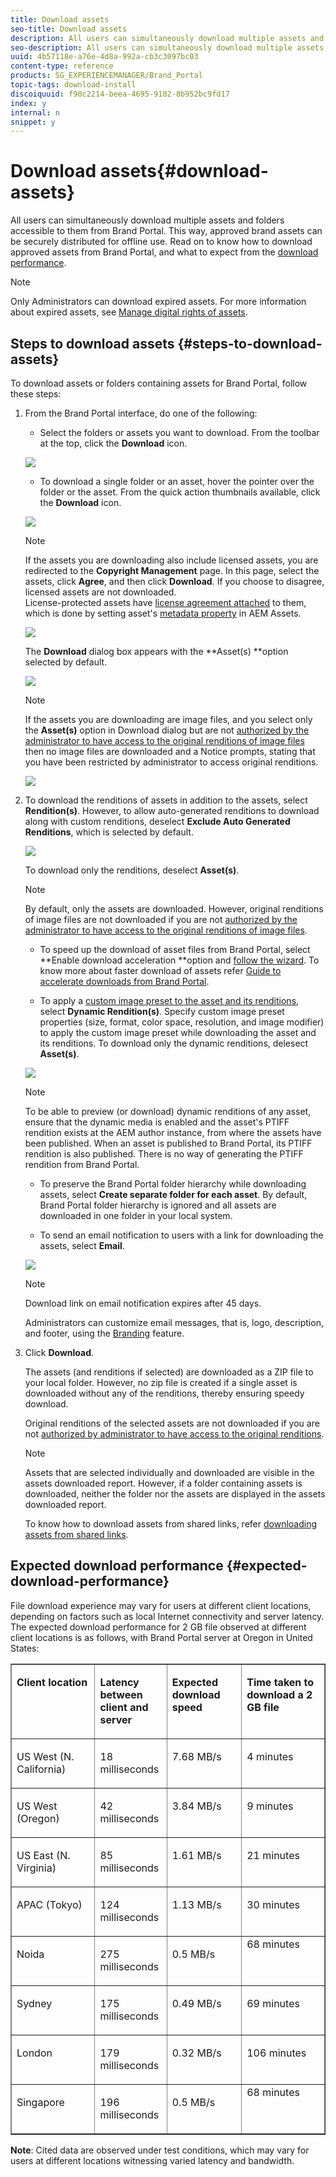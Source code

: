 ```yaml
---
title: Download assets
seo-title: Download assets
description: All users can simultaneously download multiple assets and folders accessible to them. This way, approved brand assets can be securely distributed for offline use.
seo-description: All users can simultaneously download multiple assets and folders accessible to them. This way, approved brand assets can be securely distributed for offline use.
uuid: 4b57118e-a76e-4d8a-992a-cb3c3097bc03
content-type: reference
products: SG_EXPERIENCEMANAGER/Brand_Portal
topic-tags: download-install
discoiquuid: f90c2214-beea-4695-9102-8b952bc9fd17
index: y
internal: n
snippet: y
---
```


# Download assets{#download-assets}

All users can simultaneously download multiple assets and folders accessible to them from Brand Portal. This way, approved brand assets can be securely distributed for offline use. Read on to know how to download approved assets from Brand Portal, and what to expect from the [download performance](../using/brand-portal-download-users.md#main-pars-header).

>[!NOTE]
>
>Only Administrators can download expired assets. For more information about expired assets, see [Manage digital rights of assets](../using/manage-digital-rights-of-assets.md).

## Steps to download assets {#steps-to-download-assets}

To download assets or folders containing assets for Brand Portal, follow these steps:

1. From the Brand Portal interface, do one of the following:

    * Select the folders or assets you want to download. From the toolbar at the top, click the **Download** icon.

   ![](assets/downloadassets-1.png)

    * To download a single folder or an asset, hover the pointer over the folder or the asset. From the quick action thumbnails available, click the **Download** icon.

   ![](assets/downloadsingleasset-1.png)

   >[!NOTE]
   >
   >If the assets you are downloading also include licensed assets, you are redirected to the **Copyright Management** page. In this page, select the assets, click **Agree**, and then click **Download**. If you choose to disagree, licensed assets are not downloaded.  
   >License-protected assets have [license agreement attached](https://helpx.adobe.com/experience-manager/6-5/assets/using/drm.html#DigitalRightsManagementinAssets) to them, which is done by setting asset's [metadata property](https://helpx.adobe.com/experience-manager/6-5/assets/using/drm.html#DigitalRightsManagementinAssets) in AEM Assets.

   ![](assets/licensed-asset-download-1.png)

   The **Download** dialog box appears with the **Asset(s) **option selected by default.

   ![](assets/donload-assets-dialog-1.png)

   >[!NOTE]
   >
   >If the assets you are downloading are image files, and you select only the **Asset(s)** option in Download dialog but are not [authorized by the administrator to have access to the original renditions of image files](../using/brand-portal-adding-users.md#main-pars-procedure-202029708) then no image files are downloaded and a Notice prompts, stating that you have been restricted by administrator to access original renditions.

   ![](assets/restrictaccess-note.png)

1. To download the renditions of assets in addition to the assets, select **Rendition(s)**. However, to allow auto-generated renditions to download along with custom renditions, deselect **Exclude Auto Generated Renditions**, which is selected by default.

   ![](assets/exclude-auto-renditions.png)

   To download only the renditions, deselect **Asset(s)**.

   >[!NOTE]
   >
   >By default, only the assets are downloaded. However, original renditions of image files are not downloaded if you are not [authorized by the administrator to have access to the original renditions of image files](../using/brand-portal-adding-users.md#main-pars-procedure-202029708).

    * To speed up the download of asset files from Brand Portal, select **Enable download acceleration **option and [follow the wizard](../using/accelerated-download.md#main-pars-header-405749062). To know more about faster download of assets refer [Guide to accelerate downloads from Brand Portal](../using/accelerated-download.md).

    * To apply a [custom image preset to the asset and its renditions](../using/brand-portal-image-presets.md#applyimagepresetswhendownloadingimages), select **Dynamic Rendition(s)**. Specify custom image preset properties (size, format, color space, resolution, and image modifier) to apply the custom image preset while downloading the asset and its renditions. To download only the dynamic renditions, delesect **Asset(s)**.

   ![](assets/dynamic-renditions.png)

   >[!NOTE]
   >
   >To be able to preview (or download) dynamic renditions of any asset, ensure that the dynamic media is enabled and the asset's PTIFF rendition exists at the AEM author instance, from where the assets have been published. When an asset is published to Brand Portal, its PTIFF rendition is also published. There is no way of generating the PTIFF rendition from Brand Portal.

    * To preserve the Brand Portal folder hierarchy while downloading assets, select **Create separate folder for each asset**. By default, Brand Portal folder hierarchy is ignored and all assets are downloaded in one folder in your local system.

    * To send an email notification to users with a link for downloading the assets, select **Email**.

   ![](assets/download-link.png)

   >[!NOTE]
   >
   >Download link on email notification expires after 45 days.
   >
   >
   >Administrators can customize email messages, that is, logo, description, and footer, using the [Branding](../using/brand-portal-branding.md) feature.

1. Click **Download**.

   The assets (and renditions if selected) are downloaded as a ZIP file to your local folder. However, no zip file is created if a single asset is downloaded without any of the renditions, thereby ensuring speedy download.

   Original renditions of the selected assets are not downloaded if you are not [authorized by administrator to have access to the original renditions](../using/brand-portal-adding-users.md#main-pars-procedure-202029708).

   >[!NOTE]
   >
   >Assets that are selected individually and downloaded are visible in the assets downloaded report. However, if a folder containing assets is downloaded, neither the folder nor the assets are displayed in the assets downloaded report.

   To know how to download assets from shared links, refer [downloading assets from shared links](../using/brand-portal-link-share.md#main-pars-header-1703469193).

## Expected download performance {#expected-download-performance}

File download experience may vary for users at different client locations, depending on factors such as local Internet connectivity and server latency. The expected download performance for 2 GB file observed at different client locations is as follows, with Brand Portal server at Oregon in United States:

<table border="1" cellpadding="0" cellspacing="0" width="661"> 
 <tbody>
  <tr>
   <td valign="top" width="156"><p><strong>Client location</strong></p> </td> 
   <td valign="top" width="103"><p><strong>Latency between client and server</strong></p> </td> 
   <td valign="top" width="129"><p><strong>Expected download speed</strong></p> </td> 
   <td valign="top" width="156"><p><strong>Time 
      <g class="gr_ gr_71 gr-alert gr_gramm gr_inline_cards gr_disable_anim_appear Grammar multiReplace" data-gr-id="71" id="71">
       taken
      </g> to download a 2 GB file</strong></p> </td> 
  </tr>
  <tr>
   <td valign="top" width="156"><p>US West (N. California)</p> </td> 
   <td valign="top" width="103"><p>18 milliseconds</p> </td> 
   <td valign="top" width="129"><p>7.68 MB/s</p> </td> 
   <td valign="top" width="156"><p>4 minutes</p> </td> 
  </tr>
  <tr>
   <td valign="top" width="156"><p>US West (Oregon)</p> </td> 
   <td valign="top" width="103"><p>42 milliseconds</p> </td> 
   <td valign="top" width="129"><p>3.84 MB/s</p> </td> 
   <td valign="top" width="156"><p>9 minutes</p> </td> 
  </tr>
  <tr>
   <td valign="top" width="156"><p>US East (N. Virginia)</p> </td> 
   <td valign="top" width="103"><p>85 milliseconds</p> </td> 
   <td valign="top" width="129"><p>1.61 MB/s</p> </td> 
   <td valign="top" width="156"><p>21 minutes</p> </td> 
  </tr>
  <tr>
   <td valign="top" width="156"><p>APAC (Tokyo)</p> </td> 
   <td valign="top" width="103"><p>124 milliseconds</p> </td> 
   <td valign="top" width="129"><p>1.13 MB/s</p> </td> 
   <td valign="top" width="156"><p>30 minutes</p> </td> 
  </tr>
  <tr>
   <td valign="top" width="156"><p>Noida</p> </td> 
   <td valign="top" width="103"><p>275 milliseconds</p> </td> 
   <td valign="top" width="129"><p>0.5 MB/s</p> </td> 
   <td valign="top" width="156">68 minutes</td> 
  </tr>
  <tr>
   <td valign="top" width="156"><p>Sydney</p> </td> 
   <td valign="top" width="103"><p>175 milliseconds</p> </td> 
   <td valign="top" width="129"><p>0.49 MB/s</p> </td> 
   <td valign="top" width="156"><p>69 minutes</p> </td> 
  </tr>
  <tr>
   <td valign="top" width="156"><p>London</p> </td> 
   <td valign="top" width="103"><p>179 milliseconds</p> </td> 
   <td valign="top" width="129"><p>0.32 MB/s</p> </td> 
   <td valign="top" width="156"><p>106 minutes</p> </td> 
  </tr>
  <tr>
   <td valign="top" width="156"><p>Singapore</p> </td> 
   <td valign="top" width="103"><p>196 milliseconds</p> </td> 
   <td valign="top" width="129"><p>0.5 MB/s<br /> </p> </td> 
   <td valign="top" width="156">68 minutes</td> 
  </tr>
 </tbody>
</table>

**Note**: Cited data are observed under test conditions, which may vary for users at different locations witnessing varied latency and bandwidth.
